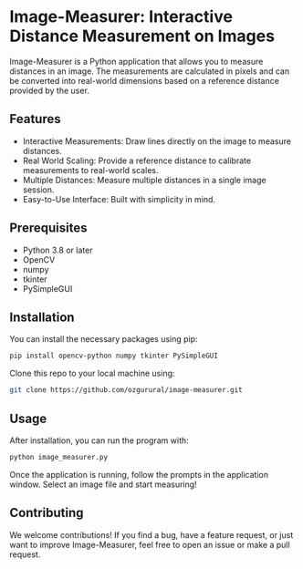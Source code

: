 # Image-Measurer: Interactive Distance Measurement on Images

Image-Measurer is a Python application that allows you to measure distances in an image. The measurements are calculated in pixels and can be converted into real-world dimensions based on a reference distance provided by the user.

## Features

- Interactive Measurements: Draw lines directly on the image to measure distances.
- Real World Scaling: Provide a reference distance to calibrate measurements to real-world scales.
- Multiple Distances: Measure multiple distances in a single image session.
- Easy-to-Use Interface: Built with simplicity in mind.

## Prerequisites

- Python 3.8 or later
- OpenCV
- numpy
- tkinter
- PySimpleGUI

## Installation

You can install the necessary packages using pip:

```bash
pip install opencv-python numpy tkinter PySimpleGUI
```

Clone this repo to your local machine using:

```bash
git clone https://github.com/ozgurural/image-measurer.git
```

## Usage

After installation, you can run the program with:

```bash
python image_measurer.py
```

Once the application is running, follow the prompts in the application window. Select an image file and start measuring!

## Contributing

We welcome contributions! If you find a bug, have a feature request, or just want to improve Image-Measurer, feel free to open an issue or make a pull request.
